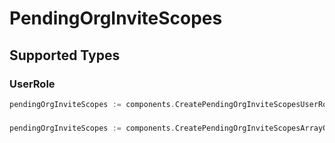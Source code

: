 # PendingOrgInviteScopes


## Supported Types

### UserRole

```go
pendingOrgInviteScopes := components.CreatePendingOrgInviteScopesUserRole(components.UserRole{/* values here */})
```

### 

```go
pendingOrgInviteScopes := components.CreatePendingOrgInviteScopesArrayOfScope([]components.Scope{/* values here */})
```

